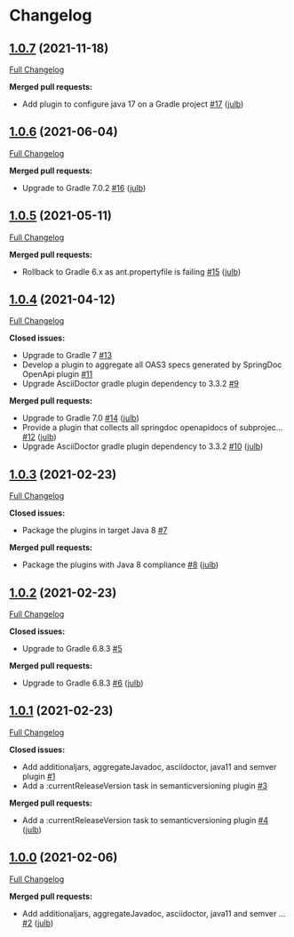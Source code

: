 # Changelog

## [1.0.7](https://github.com/julb/gradle-plugins/tree/1.0.7) (2021-11-18)

[Full Changelog](https://github.com/julb/gradle-plugins/compare/1.0.6...1.0.7)

**Merged pull requests:**

- Add plugin to configure java 17 on a Gradle project [\#17](https://github.com/julb/gradle-plugins/pull/17) ([julb](https://github.com/julb))

## [1.0.6](https://github.com/julb/gradle-plugins/tree/1.0.6) (2021-06-04)

[Full Changelog](https://github.com/julb/gradle-plugins/compare/latest...1.0.6)

**Merged pull requests:**

- Upgrade to Gradle 7.0.2 [\#16](https://github.com/julb/gradle-plugins/pull/16) ([julb](https://github.com/julb))

## [1.0.5](https://github.com/julb/gradle-plugins/tree/1.0.5) (2021-05-11)

[Full Changelog](https://github.com/julb/gradle-plugins/compare/1.0.4...1.0.5)

**Merged pull requests:**

- Rollback to Gradle 6.x as ant.propertyfile is failing [\#15](https://github.com/julb/gradle-plugins/pull/15) ([julb](https://github.com/julb))

## [1.0.4](https://github.com/julb/gradle-plugins/tree/1.0.4) (2021-04-12)

[Full Changelog](https://github.com/julb/gradle-plugins/compare/1.0.3...1.0.4)

**Closed issues:**

- Upgrade to Gradle 7 [\#13](https://github.com/julb/gradle-plugins/issues/13)
- Develop a plugin to aggregate all OAS3 specs generated by SpringDoc OpenApi plugin [\#11](https://github.com/julb/gradle-plugins/issues/11)
- Upgrade AsciiDoctor gradle plugin dependency to 3.3.2 [\#9](https://github.com/julb/gradle-plugins/issues/9)

**Merged pull requests:**

- Upgrade to Gradle 7.0 [\#14](https://github.com/julb/gradle-plugins/pull/14) ([julb](https://github.com/julb))
- Provide a plugin that collects all springdoc openapidocs of subprojec… [\#12](https://github.com/julb/gradle-plugins/pull/12) ([julb](https://github.com/julb))
- Upgrade AsciiDoctor gradle plugin dependency to 3.3.2 [\#10](https://github.com/julb/gradle-plugins/pull/10) ([julb](https://github.com/julb))

## [1.0.3](https://github.com/julb/gradle-plugins/tree/1.0.3) (2021-02-23)

[Full Changelog](https://github.com/julb/gradle-plugins/compare/1.0.2...1.0.3)

**Closed issues:**

- Package the plugins in target Java 8 [\#7](https://github.com/julb/gradle-plugins/issues/7)

**Merged pull requests:**

- Package the plugins with Java 8 compliance [\#8](https://github.com/julb/gradle-plugins/pull/8) ([julb](https://github.com/julb))

## [1.0.2](https://github.com/julb/gradle-plugins/tree/1.0.2) (2021-02-23)

[Full Changelog](https://github.com/julb/gradle-plugins/compare/1.0.1...1.0.2)

**Closed issues:**

- Upgrade to Gradle 6.8.3 [\#5](https://github.com/julb/gradle-plugins/issues/5)

**Merged pull requests:**

- Upgrade to Gradle 6.8.3 [\#6](https://github.com/julb/gradle-plugins/pull/6) ([julb](https://github.com/julb))

## [1.0.1](https://github.com/julb/gradle-plugins/tree/1.0.1) (2021-02-23)

[Full Changelog](https://github.com/julb/gradle-plugins/compare/1.0.0...1.0.1)

**Closed issues:**

- Add additionaljars, aggregateJavadoc, asciidoctor, java11 and semver plugin [\#1](https://github.com/julb/gradle-plugins/issues/1)
- Add a :currentReleaseVersion task in semanticversioning plugin [\#3](https://github.com/julb/gradle-plugins/issues/3)

**Merged pull requests:**

- Add a :currentReleaseVersion task to semanticversioning plugin [\#4](https://github.com/julb/gradle-plugins/pull/4) ([julb](https://github.com/julb))

## [1.0.0](https://github.com/julb/gradle-plugins/tree/1.0.0) (2021-02-06)

[Full Changelog](https://github.com/julb/gradle-plugins/compare/4ebbd63dc3068641d475757d92f20e65b2a9885d...1.0.0)

**Merged pull requests:**

- Add additionaljars, aggregateJavadoc, asciidoctor, java11 and semver … [\#2](https://github.com/julb/gradle-plugins/pull/2) ([julb](https://github.com/julb))



